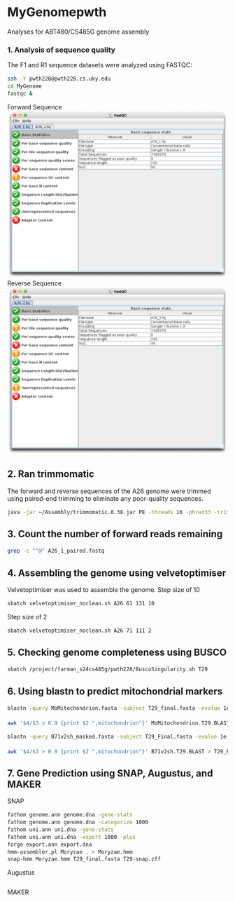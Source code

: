 # MyGenomepwth
Analyses for ABT480/CS485G genome assembly

### 1. Analysis of sequence quality
The F1 and R1 sequence datasets were analyzed using FASTQC:
```bash
ssh -Y pwth228@pwth228.cs.uky.edu
cd MyGenome
fastqc &
```
Forward Sequence
![ForwardFastQC.png](/data/ForwardFastQC.png)
Reverse Sequence
![ReverseFastQc.png](/data/ReverseFastQC.png)

## 2. Ran trimmomatic
The forward and reverse sequences of the A26 genome were trimmed using paired-end trimming to eliminate any poor-quality sequences. 
```bash
java -jar ~/Assembly/trimmomatic.0.38.jar PE -threads 16 -phred33 -trimlog file.txt A26_1.fastq A26_2.fastq A26_1_paired.fastq A26_1_unpaired.fastq A26_2_paired.fastq A26_2_unpaired.fastq 
```

## 3. Count the number of forward reads remaining
```bash
grep -c "^@" A26_1_paired.fastq
```

## 4. Assembling the genome using velvetoptimiser
Velvetoptimiser was used to assemble the genome.
Step size of 10
```bash
sbatch velvetoptimiser_noclean.sh A26 61 131 10
```
Step size of 2
```bash
sbatch velvetoptimiser_noclean.sh A26 71 111 2
```

## 5. Checking genome completeness using BUSCO
```bash
sbatch /project/farman_s24cs485g/pwth228/BuscoSingularity.sh T29
```

## 6. Using blastn to predict mitochondrial markers
```bash
blastn -query MoMitochondrion.fasta -subject T29_final.fasta -evalue 1e-50 -max_target_seqs 20000 -outfmt '6 qseqid sseqid slen length qstart qend sstart send btop' -out MoMitochondrion.T29.BLAST

awk '$4/$3 > 0.9 {print $2 ",mitochondrion"}' MoMitochondrion.T29.BLAST > T29_mitochondrion.csv
```
```bash
blastn -query B71v2sh_masked.fasta -subject T29_Final.fasta -evalue 1e-50 -max_target_seqs 20000 -outfmt '6 qseqid sseqid qstart qend sstart send btop' -out B71v2sh.T29.BLAST

awk '$4/$3 > 0.9 {print $2 ",mitochondrion"}' B71v2sh.T29.BLAST > T29_B71.csv
```

## 7. Gene Prediction using SNAP, Augustus, and MAKER
SNAP
```bash
fathom genome.ann genome.dna -gene-stats
fathom genome.ann genome.dna -categorize 1000
fathom uni.ann uni.dna -gene-stats
fathom uni.ann uni.dna -export 1000 -plus
forge export.ann export.dna
hmm-assembler.pl Moryzae . > Moryzae.hmm
snap-hmm Moryzae.hmm T29_final.fasta T29-snap.zff
```
Augustus
```bash
```
MAKER
```bash
```

